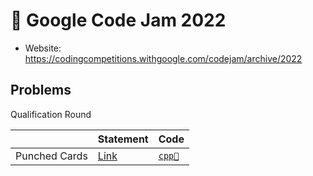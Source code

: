 # 🎃 Google Code Jam 2022

* Website: https://codingcompetitions.withgoogle.com/codejam/archive/2022

## Problems

Qualification Round

<table>
<thead>
<th></th>
<th>Statement</th>
<th>Code</th>
</thead>
<tbody>
<tr>
<td>Punched Cards</td>
<td><a href="https://codingcompetitions.withgoogle.com/codejam/round/0000000000876ff1/0000000000a4621b">Link</a></td>
<td>
<a href="../../problems/codejam2022PunchedCards/src/main/solution.cpp"><code>cpp🐀</code></a>
</td>
</tr>
</tbody>
</table>